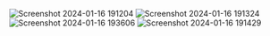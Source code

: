 ![Screenshot 2024-01-16 191204](https://github.com/karalius32/ML-projects/assets/59309454/7962fc8d-5657-40db-b125-0bf2a477c756)
![Screenshot 2024-01-16 191324](https://github.com/karalius32/ML-projects/assets/59309454/260ab8f1-6c9d-4b51-a4de-8a0a71404953)
![Screenshot 2024-01-16 193606](https://github.com/karalius32/ML-projects/assets/59309454/e01472fc-192e-466b-92ac-f5d4dc653c99)
![Screenshot 2024-01-16 191429](https://github.com/karalius32/ML-projects/assets/59309454/c233bb7e-908b-477c-90b6-88b9a137a34a)

